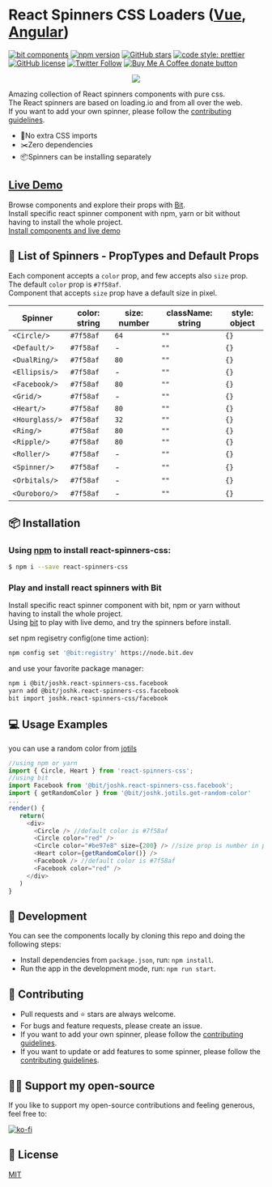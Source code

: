 # React Spinners CSS Loaders ([Vue](https://github.com/JoshK2/vue-spinners-css), [Angular](https://github.com/JoshK2/ng-spinners))
[![bit components](https://img.shields.io/badge/dynamic/json.svg?color=6e3991&label=bit%20components&query=payload.totalComponents&url=https%3A%2F%2Fapi.bit.dev%2Fscope%2Fjoshk%2Freact-spinners-css)](https://bit.dev/joshk/react-spinners-css)
[![npm version](https://badge.fury.io/js/react-spinners-css.svg)](https://www.npmjs.com/package/react-spinners-css)
[![GitHub stars](https://img.shields.io/github/stars/joshk2/react-spinners-css)](https://github.com/JoshK2/react-spinners-css/stargazers)
[![code style: prettier](https://img.shields.io/badge/code_style-prettier-ff69b4.svg)](https://github.com/prettier/prettier)
[![GitHub license](https://img.shields.io/badge/license-MIT-blue.svg)](https://raw.githubusercontent.com/JoshK2/react-spinners-css/master/LICENSE)
[![Twitter Follow](https://img.shields.io/twitter/follow/joshkuttler)](https://twitter.com/JoshKuttler)
<span class="badge-buymeacoffee"><a href="https://ko-fi.com/X8X614J76" title="Donate to this project using Ko-fi"><img src="https://img.shields.io/badge/buy%20me%20a%20coffee-support-%23ff5f5f" alt="Buy Me A Coffee donate button" /></a></span>

<p align="center">
  <a href="https://bit.dev/joshk/react-spinners-css"><img src="https://i.imagesup.co/images2/1d67baaff0ba984979234d95271099843299dda1.gif"></a>
</p>

Amazing collection of React spinners components with pure css.  
The React spinners are based on loading.io and from all over the web.  
If you want to add your own spinner, please follow the [contributing guidelines](CONTRIBUTING.md).

- 💅No extra CSS imports
- ✂️Zero dependencies  
- 📦Spinners can be installing separately

## [Live Demo](https://bit.dev/joshk/react-spinners-css)
Browse components and explore their props with [Bit](https://bit.dev/joshk/react-spinners-css).  
Install specific react spinner component with npm, yarn or bit without having to install the whole project.  
[Install components and live demo](https://bit.dev/joshk/react-spinners-css)

  
## 🚀 List of Spinners - PropTypes and Default Props
Each component accepts a `color` prop, and few accepts also `size` prop.  
The default `color` prop is `#7f58af`.  
Component that accepts `size` prop have a default size in pixel.

| Spinner          | color: string | size: number  | className: string | style: object |
| ---------------- | ------------  | ------------- | ----------------- | ------------- |
| `<Circle/>`      | `#7f58af`     | `64`          | `""`              | `{}`          |
| `<Default/>`     | `#7f58af`     | -             | `""`              | `{}`          |
| `<DualRing/>`    | `#7f58af`     | `80`          | `""`              | `{}`          |
| `<Ellipsis/>`    | `#7f58af`     | -             | `""`              | `{}`          |
| `<Facebook/>`    | `#7f58af`     | `80`          | `""`              | `{}`          |
| `<Grid/>`        | `#7f58af`     | -             | `""`              | `{}`          |
| `<Heart/>`       | `#7f58af`     | `80`          | `""`              | `{}`          |
| `<Hourglass/>`   | `#7f58af`     | `32`          | `""`              | `{}`          |
| `<Ring/>`        | `#7f58af`     | `80`          | `""`              | `{}`          |
| `<Ripple/>`      | `#7f58af`     | `80`          | `""`              | `{}`          |
| `<Roller/>`      | `#7f58af`     | -             | `""`              | `{}`          |
| `<Spinner/>`     | `#7f58af`     | -             | `""`              | `{}`          |
| `<Orbitals/>`    | `#7f58af`     | -             | `""`              | `{}`          |
| `<Ouroboro/>`    | `#7f58af`     | -             | `""`              | `{}`          |


## 📦 Installation
### Using [npm](https://www.npmjs.com/package/react-spinners-css) to install react-spinners-css:  
```bash
$ npm i --save react-spinners-css
```  

### Play and install react spinners with Bit
Install specific react spinner component with bit, npm or yarn without having to install the whole project.  
Using [bit](https://bit.dev/joshk/react-spinners-css) to play with live demo, and try the spinners before install.

set npm regisetry config(one time action):
```bash
npm config set '@bit:registry' https://node.bit.dev
```
and use your favorite package manager:
```bash
npm i @bit/joshk.react-spinners-css.facebook
yarn add @bit/joshk.react-spinners-css.facebook
bit import joshk.react-spinners-css/facebook 
```  

## 💻 Usage Examples
you can use a random color from [jotils](https://bit.dev/joshk/jotils/get-random-color)  
```javascript
//using npm or yarn
import { Circle, Heart } from 'react-spinners-css';
//using bit
import Facebook from '@bit/joshk.react-spinners-css.facebook';
import { getRandomColor } from '@bit/joshk.jotils.get-random-color'
...
render() {
   return(
     <div>
       <Circle /> //default color is #7f58af
       <Circle color="red" />
       <Circle color="#be97e8" size={200} /> //size prop is number in pixel
       <Heart color={getRandomColor()} />
       <Facebook /> //default color is #7f58af
       <Facebook color="red" />
     </div>
   )
}
```

## 👾 Development
You can see the components locally by cloning this repo and doing the following steps:
- Install dependencies from `package.json`, run: `npm install`.
- Run the app in the development mode, run: `npm run start`.  

## 🙌 Contributing
- Pull requests and ⭐ stars are always welcome.
- For bugs and feature requests, please create an issue.
- If you want to add your own spinner, please follow the [contributing guidelines](CONTRIBUTING.md).
- If you want to update or add features to some spinner, please follow the [contributing guidelines](CONTRIBUTING.md).

## 👏🏻 Support my open-source
If you like to support my open-source contributions and feeling generous, feel free to:

[![ko-fi](https://www.ko-fi.com/img/githubbutton_sm.svg)](https://ko-fi.com/X8X614J76)

## 📄 License
[MIT](https://github.com/JoshK2/react-spinners-css/blob/master/LICENSE)
